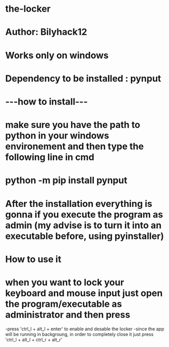 # the-locker
# Author: Bilyhack12


# Works only on windows
# Dependency to be installed :  pynput

# ---how to install---

# make sure you have the path to python in your windows environement and then type the following line in cmd

# python -m pip install pynput

# After the installation everything is gonna if you execute the program as admin (my advise is to turn it into an executable before, using pyinstaller)

# How to use it

# when you want to lock your keyboard and mouse input just open the program/executable as administrator and then press
 -press 'ctrl_l + alt_l + enter' to enable and desable the locker
 -since the app will be running in backgroung, in order to completely close it just press 'ctrl_l + alt_l + ctrl_r + alt_r'
 


